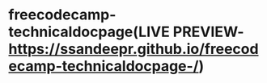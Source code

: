 # freecodecamp-technicaldocpage(LIVE PREVIEW-https://ssandeepr.github.io/freecodecamp-technicaldocpage-/)
